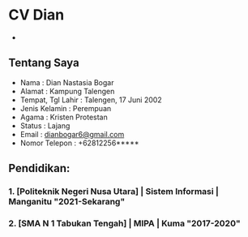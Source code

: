 # CV Dian
+
## Tentang Saya
- Nama              : Dian Nastasia Bogar
- Alamat            : Kampung Talengen
- Tempat, Tgl Lahir : Talengen, 17 Juni 2002
- Jenis Kelamin     : Perempuan
- Agama             : Kristen Protestan
- Status            : Lajang
- Email             : dianbogar6@gmail.com
- Nomor Telepon     : +62812256*****

## Pendidikan:

### 1. [Politeknik Negeri Nusa Utara] | Sistem Informasi | Manganitu "2021-Sekarang"

### 2. [SMA N 1 Tabukan Tengah] | MIPA | Kuma "2017-2020"

<br />
<br />
